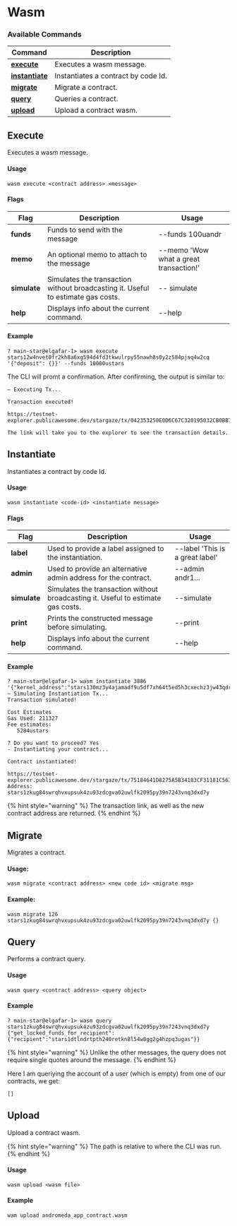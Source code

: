# Wasm

### Available Commands

| Command                                | Description                         |
| -------------------------------------- | ----------------------------------- |
| [**execute**](wasm.md#execute)         | Executes a wasm message.            |
| [**instantiate**](wasm.md#instantiate) | Instantiates a contract by code Id. |
| [**migrate**](wasm.md#migrate)         | Migrate a contract.                 |
| [**query**](wasm.md#query)             | Queries a contract.                 |
| [**upload**](wasm.md#upload)           | Upload a contract wasm.             |

## Execute

Executes a wasm message.

#### Usage

```
wasm execute <contract address> <message>
```

#### Flags

<table><thead><tr><th>Flag</th><th width="235.66666666666666">Description</th><th>Usage</th></tr></thead><tbody><tr><td><strong>funds</strong></td><td>Funds to send with the message</td><td>--funds 100uandr</td></tr><tr><td><strong>memo</strong></td><td>An optional memo to attach to the message</td><td>--memo 'Wow what a great transaction!'</td></tr><tr><td><strong>simulate</strong></td><td>Simulates the transaction without broadcasting it. Useful to estimate gas costs.</td><td>-- simulate</td></tr><tr><td><strong>help</strong></td><td>Displays info about the current command. </td><td>--help</td></tr></tbody></table>

#### Example

```
? main-star@elgafar-1> wasm execute stars12w4nvet0fr2kh8a6xg594d4fd3tkwulrpy55nawh8s0y2z584pjsq4w2cq '{"deposit": {}}' --funds 10000ustars
```

The CLI will promt a confirmation. After confirming, the output is similar to:

```
– Executing Tx...

Transaction executed!

https://testnet-explorer.publicawesome.dev/stargaze/tx/042353250E0D6C67C320195032CB0BB7EDE1873F2434426A9812551ED4206E3E

The link will take you to the explorer to see the transaction details.
```

## Instantiate

Instantiates a contract by code Id.

#### Usage

```
wasm instantiate <code-id> <instantiate message>
```

#### Flags

| Flag         | Description                                                                      | Usage                           |
| ------------ | -------------------------------------------------------------------------------- | ------------------------------- |
| **label**    | Used to provide a label assigned to the instantiation.                           | --label 'This is a great label' |
| **admin**    | Used to provide an alternative admin address for the contract.                   | --admin andr1...                |
| **simulate** | Simulates the transaction without broadcasting it. Useful to estimate gas costs. | --simulate                      |
| **print**    | Prints the constructed message before simulating.                                | --print                         |
| **help**     | Displays info about the current command.                                         | --help                          |

#### Example

```
? main-star@elgafar-1> wasm instantiate 3886 '{"kernel_address":"stars130mz3y4ajamadf9u5df7xh64t5ed5h3cxechz3jw43qdrc7wm09sxtykmx"}'
– Simulating Instantiation Tx...
Transaction simulated!

Cost Estimates
Gas Used: 211327
Fee estimates:
   5284ustars

? Do you want to proceed? Yes
- Instantiating your contract...

Contract instantiated!

https://testnet-explorer.publicawesome.dev/stargaze/tx/75184641D8275A5B34183CF31181C563FB6E4D007FC7BBC805D2DA43892BBBD7
Address: stars1zkug84swrqhvxupsuk4zu93zdcgva02uwlfk2095py39n7243vnq3dxd7y
```

{% hint style="warning" %}
The transaction link, as well as the new contract address are returned.
{% endhint %}

## Migrate

Migrates a contract.

#### Usage:&#x20;

```
wasm migrate <contract address> <new code id> <migrate msg>
```

#### Example:

```
wasm migrate 126 stars1zkug84swrqhvxupsuk4zu93zdcgva02uwlfk2095py39n7243vnq3dxd7y {}
```

## Query

Performs a contract query.

#### Usage

```
wasm query <contract address> <query object> 
```

#### Example

```
? main-star@elgafar-1> wasm query stars1zkug84swrqhvxupsuk4zu93zdcgva02uwlfk2095py39n7243vnq3dxd7y {"get_locked_funds_for_recipient":{"recipient":"stars1dtlndrtpth240retkn8l54w8gg2g4hzpq3ugas"}}
```

{% hint style="warning" %}
Unlike the other messages, the query does not require single quotes around the message.
{% endhint %}

Here I am queriying the account of a user (which is empty) from one of our contracts, we get:

```
[] 
```

## Upload

Upload a contract wasm.

{% hint style="warning" %}
The path is relative to where the CLI was run.&#x20;
{% endhint %}

#### Usage

```
wasm upload <wasm file> 
```

#### Example

```
wam upload andromeda_app_contract.wasm
```
